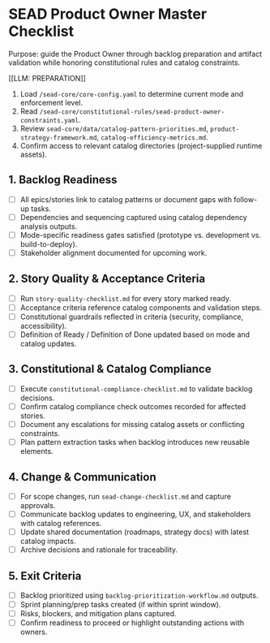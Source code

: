 <!-- Powered by SEAD-METHOD™ Core -->

# SEAD Product Owner Master Checklist

Purpose: guide the Product Owner through backlog preparation and artifact validation while honoring constitutional rules and catalog constraints.

[[LLM: PREPARATION]]
1. Load `/sead-core/core-config.yaml` to determine current mode and enforcement level.
2. Read `/sead-core/constitutional-rules/sead-product-owner-constraints.yaml`.
3. Review `sead-core/data/catalog-pattern-priorities.md`, `product-strategy-framework.md`, `catalog-efficiency-metrics.md`.
4. Confirm access to relevant catalog directories (project-supplied runtime assets).

## 1. Backlog Readiness
- [ ] All epics/stories link to catalog patterns or document gaps with follow-up tasks.
- [ ] Dependencies and sequencing captured using catalog dependency analysis outputs.
- [ ] Mode-specific readiness gates satisfied (prototype vs. development vs. build-to-deploy).
- [ ] Stakeholder alignment documented for upcoming work.

## 2. Story Quality & Acceptance Criteria
- [ ] Run `story-quality-checklist.md` for every story marked ready.
- [ ] Acceptance criteria reference catalog components and validation steps.
- [ ] Constitutional guardrails reflected in criteria (security, compliance, accessibility).
- [ ] Definition of Ready / Definition of Done updated based on mode and catalog updates.

## 3. Constitutional & Catalog Compliance
- [ ] Execute `constitutional-compliance-checklist.md` to validate backlog decisions.
- [ ] Confirm catalog compliance check outcomes recorded for affected stories.
- [ ] Document any escalations for missing catalog assets or conflicting constraints.
- [ ] Plan pattern extraction tasks when backlog introduces new reusable elements.

## 4. Change & Communication
- [ ] For scope changes, run `sead-change-checklist.md` and capture approvals.
- [ ] Communicate backlog updates to engineering, UX, and stakeholders with catalog references.
- [ ] Update shared documentation (roadmaps, strategy docs) with latest catalog impacts.
- [ ] Archive decisions and rationale for traceability.

## 5. Exit Criteria
- [ ] Backlog prioritized using `backlog-prioritization-workflow.md` outputs.
- [ ] Sprint planning/prep tasks created (if within sprint window).
- [ ] Risks, blockers, and mitigation plans captured.
- [ ] Confirm readiness to proceed or highlight outstanding actions with owners.
